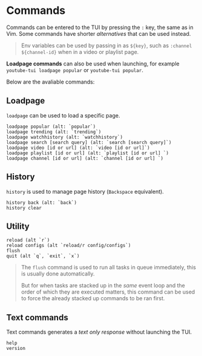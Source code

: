 # Commands

Commands can be entered to the TUI by pressing the `:` key, the same as in Vim. Some commands have shorter *alternatives* that can be used instead.

> Env variables can be used by passing in as `${key}`, such as `:channel ${channel-id}` when in a video or playlist page.

**Loadpage commands** can also be used when launching, for example `youtube-tui loadpage popular` or `youtube-tui popular`.

Below are the avaliable commands:

## Loadpage

`loadpage` can be used to load a specific page.

```vim
loadpage popular (alt: `popular`)
loadpage trending (alt: `trending`)
loadpage watchhistory (alt: `watchhistory`)
loadpage search [search query] (alt: `search [search query]`)
loadpage video [id or url] (alt: `video [id or url]`)
loadpage playlist [id or url] (alt: `playlist [id or url] `)
loadpage channel [id or url] (alt: `channel [id or url] `)
```

## History

`history` is used to manage page history (`Backspace` equivalent).

```vim
history back (alt: `back`)
history clear
```

## Utility

```vim
reload (alt `r`)
reload configs (alt `reload/r config/configs`)
flush
quit (alt `q`, `exit`, `x`)
```

> The `flush` command is used to run all tasks in queue immediately, this is usually done automatically.
>
> But for when tasks are stacked up in the *same* event loop and the order of which they are executed matters, this command can be used to force the already stacked up commands to be ran first.

## Text commands

Text commands generates a *text only response* without launching the TUI.

```vim
help
version
```
